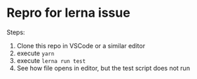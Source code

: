 # Repro for lerna issue

Steps:
1. Clone this repo in VSCode or a similar editor
1. execute `yarn`
1. execute `lerna run test`
1. See how file opens in editor, but the test script does not run